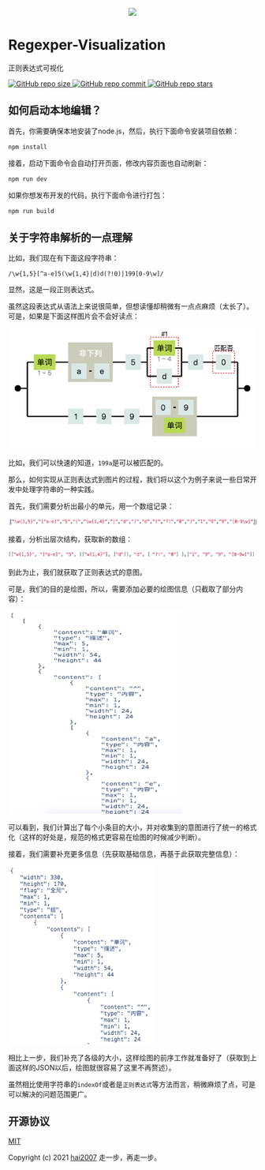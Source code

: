 <p align='center'>
    <a href='https://hai2007.github.io/Regexper-Visualization/?express=%5Cw%7B1%2C5%7D%5Ba-e0-8%5D%7C4(534)5(35%7B3%7D%7Cd)d(%3F%3D123)%5C1&isString=no' target='_blank'>
        <img src="https://hai2007.github.io/Regexper-Visualization/snipping.png">
    </a>
</p>

# Regexper-Visualization
正则表达式可视化

<p>
    <a href="https://github.com/hai2007/Regexper-Visualization/graphs/code-frequency" target='_blank'>
        <img alt="GitHub repo size" src="https://img.shields.io/github/repo-size/hai2007/Regexper-Visualization">
    </a>
    <a href="https://github.com/hai2007/Regexper-Visualization/graphs/commit-activity" target='_blank'>
        <img alt="GitHub repo commit" src="https://img.shields.io/github/last-commit/hai2007/Regexper-Visualization">
    </a>
    <a href="https://github.com/hai2007/Regexper-Visualization" target='_blank'>
        <img alt="GitHub repo stars" src="https://img.shields.io/github/stars/hai2007/Regexper-Visualization?style=social">
    </a>
</p >

## 如何启动本地编辑？

首先，你需要确保本地安装了node.js，然后，执行下面命令安装项目依赖：

```bash
npm install
```

接着，启动下面命令会自动打开页面，修改内容页面也自动刷新：

```bash
npm run dev
```

如果你想发布开发的代码，执行下面命令进行打包：

```bash
npm run build
```

## 关于字符串解析的一点理解

比如，我们现在有下面这段字符串：

```
/\w{1,5}[^a-e]5(\w{1,4}|d)d(?!0)|199[0-9\w]/
```

显然，这是一段正则表达式。

虽然这段表达式从语法上来说很简单，但想读懂却稍微有一点点麻烦（太长了）。可是，如果是下面这样图片会不会好读点：

<img src='./share/1.png'>

比如，我们可以快速的知道，```199a```是可以被匹配的。

那么，如何实现从正则表达式到图片的过程，我们将以这个为例子来说一些日常开发中处理字符串的一种实践。

首先，我们需要分析出最小的单元，用一个数组记录：

<img src='./share/2.png'>

接着，分析出层次结构，获取新的数组：

<img src='./share/3.png'>

到此为止，我们就获取了正则表达式的意图。

可是，我们的目的是绘图，所以，需要添加必要的绘图信息（只截取了部分内容）：

<img src='./share/4.png'>

可以看到，我们计算出了每个小条目的大小，并对收集到的意图进行了统一的格式化（这样的好处是，规范的格式更容易在绘图的时候减少判断）。

接着，我们需要补充更多信息（先获取基础信息，再基于此获取完整信息）：

<img src='./share/5.png'>

相比上一步，我们补充了各级的大小，这样绘图的前序工作就准备好了（获取到上面这样的JSON以后，绘图就很容易了这里不再赘述）。

虽然相比使用字符串的```indexOf```或者是```正则表达式```等方法而言，稍微麻烦了点，可是可以解决的问题范围更广。

开源协议
---------------------------------------
[MIT](https://github.com/hai2007/Regexper-Visualization/blob/master/LICENSE)

Copyright (c) 2021 [hai2007](https://hai2007.gitee.io/sweethome/) 走一步，再走一步。
